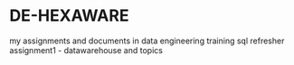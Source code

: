 # DE-HEXAWARE
my assignments and documents in data engineering training
sql refresher
assignment1 - datawarehouse and topics
